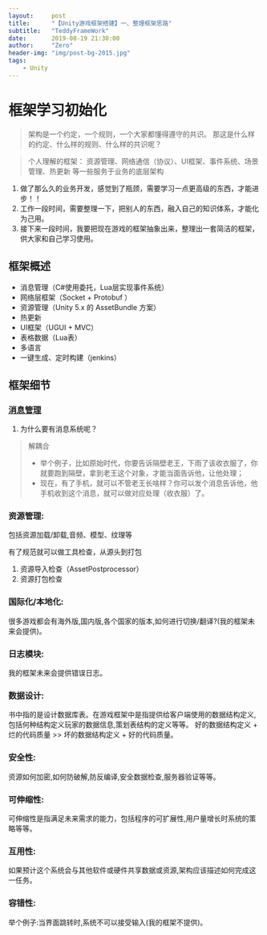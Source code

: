 ```yaml
---
layout:     post
title:      "【Unity游戏框架搭建】一、整理框架思路"
subtitle:   "TeddyFrameWork"
date:       2019-08-19 21:30:00
author:     "Zero"
header-img: "img/post-bg-2015.jpg"
tags:
    - Unity
---
```


# 框架学习初始化
> 架构是一个约定，一个规则，一个大家都懂得遵守的共识。
那这是什么样的约定、什么样的规则、什么样的共识呢？

> 个人理解的框架： 
资源管理、网络通信（协议）、UI框架、事件系统、场景管理、热更新
等一些服务于业务的底层架构

1. 做了那么久的业务开发，感觉到了瓶颈，需要学习一点更高级的东西，才能进步！！
2. 工作一段时间，需要整理一下，把别人的东西，融入自己的知识体系，才能化为己用。
3. 接下来一段时间，我要把现在游戏的框架抽象出来，整理出一套简洁的框架，供大家和自己学习使用。

## 框架概述

- 消息管理（C#使用委托，Lua层实现事件系统）
- 网络层框架（Socket + Protobuf ）
- 资源管理（Unity 5.x 的 AssetBundle 方案）
- 热更新
- UI框架（UGUI + MVC）
- 表格数据（Lua表）
- 多语言
- 一键生成、定时构建（jenkins）

## 框架细节

### [消息管理]()
1. 为什么要有消息系统呢？
> 解耦合
>- 举个例子，比如原始时代，你要告诉隔壁老王，下雨了该收衣服了，你就要跑到隔壁，拿到老王这个对象，才能当面告诉他，让他处理；
>- 现在，有了手机，就可以不管老王长啥样？你可以发个消息告诉他，他手机收到这个消息，就可以做对应处理（收衣服）了。 


### 资源管理:
包括资源加载/卸载,音频、模型、纹理等

有了规范就可以做工具检查，从源头到打包

1. 资源导入检查（AssetPostprocessor）
2. 资源打包检查

### 国际化/本地化:
很多游戏都会有海外版,国内版,各个国家的版本,如何进行切换/翻译?(我的框架未来会提供)。

### 日志模块:
我的框架未来会提供错误日志。

### 数据设计:
书中指的是设计数据库表。在游戏框架中是指提供给客户端使用的数据结构定义,
包括何种结构定义玩家的数据信息,策划表结构的定义等等。
好的数据结构定义 + 烂的代码质量 >> 坏的数据结构定义 + 好的代码质量。

### 安全性:
资源如何加密,如何防破解,防反编译,安全数据检查,服务器验证等等。

### 可伸缩性:
可伸缩性是指满足未来需求的能力，包括程序的可扩展性,用户量增长时系统的策略等等。

### 互用性:
如果预计这个系统会与其他软件或硬件共享数据或资源,架构应该描述如何完成这一任务。

### 容错性:
举个例子:当界面跳转时,系统不可以接受输入(我的框架不提供)。